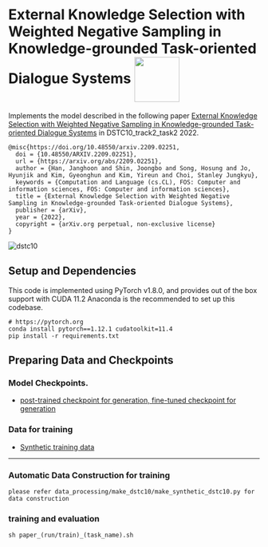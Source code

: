 External Knowledge Selection with Weighted Negative Sampling in Knowledge-grounded Task-oriented Dialogue Systems <img src="https://pytorch.org/assets/images/logo-dark.svg" width = "90" align=center />
====================================

Implements the model described in the following paper [External Knowledge Selection with Weighted Negative Sampling in Knowledge-grounded Task-oriented Dialogue Systems](https://arxiv.org/abs/2209.02251/) in DSTC10_track2_task2 2022.

```
@misc{https://doi.org/10.48550/arxiv.2209.02251,
  doi = {10.48550/ARXIV.2209.02251},
  url = {https://arxiv.org/abs/2209.02251},
  author = {Han, Janghoon and Shin, Joongbo and Song, Hosung and Jo, Hyunjik and Kim, Gyeonghun and Kim, Yireun and Choi, Stanley Jungkyu},
  keywords = {Computation and Language (cs.CL), FOS: Computer and information sciences, FOS: Computer and information sciences},
  title = {External Knowledge Selection with Weighted Negative Sampling in Knowledge-grounded Task-oriented Dialogue Systems},
  publisher = {arXiv},
  year = {2022},
  copyright = {arXiv.org perpetual, non-exclusive license}
}

```


![dstc10](https://user-images.githubusercontent.com/32722198/216006375-aa146a4b-04da-4eff-8cd0-be3f653aa7cc.png)

Setup and Dependencies
----------------------

This code is implemented using PyTorch v1.8.0, and provides out of the box support with CUDA 11.2
Anaconda is the recommended to set up this codebase.
```
# https://pytorch.org
conda install pytorch==1.12.1 cudatoolkit=11.4 
pip install -r requirements.txt
```


Preparing Data and Checkpoints
-------------

### Model Checkpoints. 

- [post-trained checkpoint for generation, fine-tuned checkpoint for generation][1]

### Data for training
- [Synthetic training data][2]

--------

### Automatic Data Construction for training  

```
please refer data_processing/make_dstc10/make_synthetic_dstc10.py for data construction
```

### training and evaluation
```shell
sh paper_(run/train)_(task_name).sh
```

[1]: https://drive.google.com/file/d/15IDkzb-vmk0dYaJtfMzbOCLw0Fj641eK/view?usp=share_link
[2]: https://drive.google.com/file/d/10-GPMLFeV3lzmf2RrAAlB8gDUyD4PWTZ/view?usp=share_link


